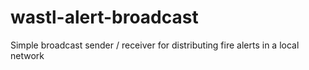# wastl-alert-broadcast
Simple broadcast sender / receiver for distributing fire alerts in a local network
